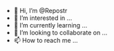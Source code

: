 - 👋 Hi, I’m @Repostr
- 👀 I’m interested in ...
- 🌱 I’m currently learning ...
- 💞️ I’m looking to collaborate on ...
- 📫 How to reach me ...

<!---
Repostr/Repostr is a ✨ special ✨ repository because its `README.md` (this file) appears on your GitHub profile.
You can click the Preview link to take a look at your changes.
--->
